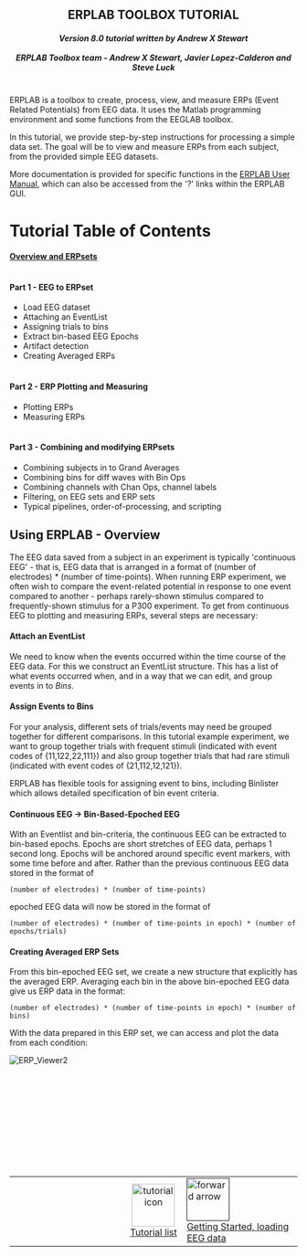 <h2 align="center">ERPLAB TOOLBOX TUTORIAL </h2>
<h5 align="center">
Version 8.0 tutorial written by Andrew X Stewart <br><br>
ERPLAB Toolbox team -  Andrew X Stewart, Javier Lopez-Calderon and Steve Luck<br><br>
</h5>


ERPLAB is a toolbox to create, process, view, and measure ERPs (Event Related Potentials) from EEG data. It uses the Matlab programming environment and some functions from the EEGLAB toolbox.

In this tutorial, we provide step-by-step instructions for processing a simple data set. The goal will be to view and measure ERPs from each subject, from the provided simple EEG datasets.

More documentation is provided for specific functions in the [ERPLAB User Manual](https://github.com/lucklab/erplab/wiki/Manual), which can also be accessed from the '?' links within the ERPLAB GUI.

# Tutorial Table of Contents

#### [Overview and ERPsets](https://github.com/lucklab/erplab/wiki/ERPLAB-Tutorial/_edit#using-erplab---overview) <br><br>

#### **Part 1 - EEG to ERPset** <br>
  * Load EEG dataset <br>
  * Attaching an EventList <br>
  * Assigning trials to bins <br>
  * Extract bin-based EEG Epochs <br>
  * Artifact detection <br>
  * Creating Averaged ERPs <br> <br>

#### **Part 2 - ERP Plotting and Measuring** <br>
* Plotting ERPs
* Measuring ERPs <br> <br>

#### **Part 3 - Combining and modifying ERPsets** <br>
*  Combining subjects in to Grand Averages <br>
*  Combining bins for diff waves with Bin Ops <br>
*  Combining channels with Chan Ops, channel labels <br>
*  Filtering, on EEG sets and ERP sets <br>
*  Typical pipelines, order-of-processing, and scripting <br>


## Using ERPLAB - Overview

The EEG data saved from a subject in an experiment is typically 'continuous EEG' - that is, EEG data that is arranged in a format of (number of electrodes) * (number of time-points). When running ERP experiment, we often wish to compare the event-related potential in response to one event compared to another - perhaps rarely-shown stimulus compared to frequently-shown stimulus for a P300 experiment. To get from continuous EEG to plotting and measuring ERPs, several steps are necessary:

#### Attach an EventList
We need to know when the events occurred within the time course of the EEG data. For this we construct an EventList structure. This has a list of what events occurred when, and in a way that we can edit, and group events in to *Bins*.

#### Assign Events to Bins
For your analysis, different sets of trials/events may need be grouped together for different comparisons. In this tutorial example experiment, we want to group together trials with frequent stimuli (indicated with event codes of {11,122,22,111}) and also group together trials that had rare stimuli (indicated with event codes of {21,112,12,121}).

ERPLAB has flexible tools for assigning event to bins, including Binlister which allows detailed specification of bin event criteria.


#### Continuous EEG -> Bin-Based-Epoched EEG

With an Eventlist and bin-criteria, the continuous EEG can be extracted to bin-based epochs. Epochs are short stretches of EEG data, perhaps 1 second long. Epochs will be anchored around specific event markers, with some time before and after. Rather than the previous continuous EEG data stored in the format of

` (number of electrodes) * (number of time-points) `

epoched EEG data will now be stored in the format of 

`(number of electrodes) * (number of time-points in epoch) * (number of epochs/trials) `


#### Creating Averaged ERP Sets

From this bin-epoched EEG set, we create a new structure that explicitly has the averaged ERP. Averaging each bin in the above bin-epoched EEG data give us ERP data in the format:

` (number of electrodes) * (number of time-points in epoch) * (number of bins) `

With the data prepared in this ERP set, we can access and plot the data from each condition:

![ERP_Viewer2](https://user-images.githubusercontent.com/5137405/82585605-1b3c2380-9b4b-11ea-938a-91def4b6684d.png)

<br><br>



<!--Bottom Navigation HTML-->
<br><br><br><br>
----
<table >
  <tr>
    <td  align="right" width="40%">
    </td>
    <td  align="center" width="20%">
      <a href="https://github.com/lucklab/erplab/wiki/ERPLAB-Tutorial#tutorial-table-of-contents">
        <img src="https://github.com/lucklab/erplab/wiki/images/ionicicons/ios7-copy.png" alt="tutorial icon" height="75">
        <br>
        Tutorial list
       </a>
    </td>
    <td  align="left" width="40%">
      <a href=>
        <img src="https://github.com/lucklab/erplab/wiki/images/ionicicons/ios7-arrow-forward.png" alt="forward arrow" height="75">
        <br>
        Getting Started, loading EEG data
      </a>
    </td>
  </tr>
</table>